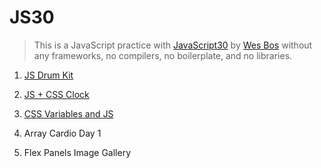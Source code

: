 # JS30

> This is a JavaScript practice with [JavaScript30](https://javascript30.com/) by [Wes Bos](https://github.com/wesbos) without any frameworks, no compilers, no boilerplate, and no libraries.

1. [JS Drum Kit](https://github.com/amelieyeh/JS30/blob/master/01-JSDrumKit/README.md)

2. [JS + CSS Clock](https://github.com/amelieyeh/JS30/blob/master/02-JS%2BCSSClock/README.md)

3. [CSS Variables and JS](https://github.com/amelieyeh/JS30/blob/master/03-CSS%20Variables%20and%20JS/README.md)

4. Array Cardio Day 1

5. Flex Panels Image Gallery
